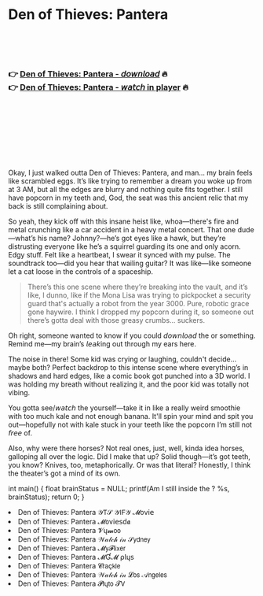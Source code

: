 <h1>Den of Thieves: Pantera</h1>

<br><br><br>

<h3>👉 <a href="https://Anthonys-thysanorthli1984.github.io/qfweliesxd/">Den of Thieves: Pantera - 𝘥𝘰𝘸𝘯𝘭𝘰𝘢𝘥</a> 🔥<br>
👉 <a href="https://Anthonys-thysanorthli1984.github.io/qfweliesxd/">Den of Thieves: Pantera - 𝘸𝘢𝘵𝘤𝘩 in player</a> 🔥
</h3>



<br><br><br><br><br><br><br>


Okay, I just walked outta Den of Thieves: Pantera, and man... my brain feels like scrambled eggs. It’s like trying to remember a dream you woke up from at 3 AM, but all the edges are blurry and nothing quite fits together. I still have popcorn in my teeth and, God, the seat was this ancient relic that my back is still complaining about.

So yeah, they kick off with this insane heist like, whoa—there's fire and metal crunching like a car accident in a heavy metal concert. That one dude—what’s his name? Johnny?—he’s got eyes like a hawk, but they’re distrusting everyone like he’s a squirrel guarding its one and only acorn. Edgy stuff. Felt like a heartbeat, I swear it synced with my pulse. The soundtrack too—did you hear that wailing guitar? It was like—like someone let a cat loose in the controls of a spaceship.

> There’s this one scene where they’re breaking into the vault, and it’s like, I dunno, like if the Mona Lisa was trying to pickpocket a security guard that's actually a robot from the year 3000. Pure, robotic grace gone haywire. I think I dropped my popcorn during it, so someone out there’s gotta deal with those greasy crumbs... suckers.

Oh right, someone wanted to know if you could 𝘥𝘰𝘸𝘯𝘭𝘰𝘢𝘥 the   or something. Remind me—my brain’s 𝘭𝘦𝘢𝘬ing out through my ears here.

The noise in there! Some kid was crying or laughing, couldn't decide... maybe both? Perfect backdrop to this intense scene where everything’s in shadows and hard edges, like a comic book got punched into a 3D world. I was holding my breath without realizing it, and the poor kid was totally not vibing. 

You gotta see/𝘸𝘢𝘵𝘤𝘩 the   yourself—take it in like a really weird smoothie with too much kale and not enough banana. It'll spin your mind and spit you out—hopefully not with kale stuck in your teeth like the popcorn I’m still not 𝘧𝘳𝘦𝘦 of. 

Also, why were there horses? Not real ones, just, well, kinda idea horses, galloping all over the logic. Did I make that up? Solid   though—it’s got teeth, you know? Knives, too, metaphorically. Or was that literal? Honestly, I think the theater’s got a mind of its own.

int main() {
    float brainStatus = NULL;
    printf(Am I still inside the  ? %s, brainStatus);
    return 0;
}

<li>Den of Thieves: Pantera 𝒴𝖳𝒮 𝒴𝖨𝖥𝒴 𝓜𝗈ν𝗂𝖾</li>
<li>Den of Thieves: Pantera 𝓜𝗈ν𝗂𝖾𝗌ԁ𝖆</li>
<li>Den of Thieves: Pantera 𝓥ų𝓶𝗈𝗈</li>
<li>Den of Thieves: Pantera 𝒲𝒶𝓉𝒸𝒽 𝒾𝓃 𝒮𝗒𝖽𝗇𝖾𝗒</li>
<li>Den of Thieves: Pantera 𝓜𝗒𝓕𝗅𝗂𝗑𝖾𝗋</li>
<li>Den of Thieves: Pantera 𝓜Ɠ𝓜 ρ𝗅ų𝗌</li>
<li>Den of Thieves: Pantera 𝓒𝗋𝖺ç𝗄𝗅𝖾</li>
<li>Den of Thieves: Pantera 𝒲𝒶𝓉𝒸𝒽 𝒾𝓃 𝓛𝗈𝗌 𝒜𝗇𝗀𝖾𝗅𝖾𝗌</li>
<li>Den of Thieves: Pantera 𝓟𝗅ų𝗍𝗈 𝓣𝖵</li>
